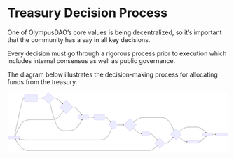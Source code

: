 # Treasury Decision Process

One of OlympusDAO’s core values is being decentralized, so it’s important that the community has a say in all key decisions.

Every decision must go through a rigorous process prior to execution which includes internal consensus as well as public governance.

The diagram below illustrates the decision-making process for allocating funds from the treasury.

![Treasury Process](./treasury-process.svg)

